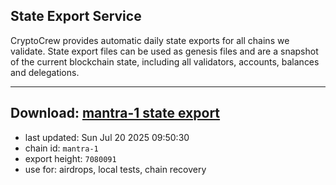 ## State Export Service
CryptoCrew provides automatic daily state exports for all chains we validate. State export files can be used as genesis files and are a snapshot of the current blockchain state, including all validators, accounts, balances and delegations.

---
**Download: [mantra-1 state export](https://dl-eu2.ccvalidators.com/SERVICE/mantrachain/mantra-1_export_7080091.json)**
---

- last updated: Sun Jul 20 2025 09:50:30
- chain id: `mantra-1`
- export height: `7080091`
- use for: airdrops, local tests, chain recovery
